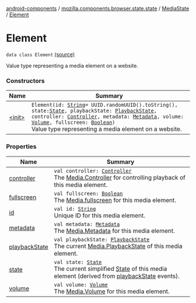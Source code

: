 [android-components](../../../index.md) / [mozilla.components.browser.state.state](../../index.md) / [MediaState](../index.md) / [Element](./index.md)

# Element

`data class Element` [(source)](https://github.com/mozilla-mobile/android-components/blob/master/components/browser/state/src/main/java/mozilla/components/browser/state/state/MediaState.kt#L43)

Value type representing a media element on a website.

### Constructors

| Name | Summary |
|---|---|
| [&lt;init&gt;](-init-.md) | `Element(id: `[`String`](https://kotlinlang.org/api/latest/jvm/stdlib/kotlin/-string/index.html)` = UUID.randomUUID().toString(), state: `[`State`](../../../mozilla.components.concept.engine.media/-media/-state/index.md)`, playbackState: `[`PlaybackState`](../../../mozilla.components.concept.engine.media/-media/-playback-state/index.md)`, controller: `[`Controller`](../../../mozilla.components.concept.engine.media/-media/-controller/index.md)`, metadata: `[`Metadata`](../../../mozilla.components.concept.engine.media/-media/-metadata/index.md)`, volume: `[`Volume`](../../../mozilla.components.concept.engine.media/-media/-volume/index.md)`, fullscreen: `[`Boolean`](https://kotlinlang.org/api/latest/jvm/stdlib/kotlin/-boolean/index.html)`)`<br>Value type representing a media element on a website. |

### Properties

| Name | Summary |
|---|---|
| [controller](controller.md) | `val controller: `[`Controller`](../../../mozilla.components.concept.engine.media/-media/-controller/index.md)<br>The [Media.Controller](../../../mozilla.components.concept.engine.media/-media/-controller/index.md) for controlling playback of this media element. |
| [fullscreen](fullscreen.md) | `val fullscreen: `[`Boolean`](https://kotlinlang.org/api/latest/jvm/stdlib/kotlin/-boolean/index.html)<br>The [Media.fullscreen](../../../mozilla.components.concept.engine.media/-media/fullscreen.md) for this media element. |
| [id](id.md) | `val id: `[`String`](https://kotlinlang.org/api/latest/jvm/stdlib/kotlin/-string/index.html)<br>Unique ID for this media element. |
| [metadata](metadata.md) | `val metadata: `[`Metadata`](../../../mozilla.components.concept.engine.media/-media/-metadata/index.md)<br>The [Media.Metadata](../../../mozilla.components.concept.engine.media/-media/-metadata/index.md) for this media element. |
| [playbackState](playback-state.md) | `val playbackState: `[`PlaybackState`](../../../mozilla.components.concept.engine.media/-media/-playback-state/index.md)<br>The current [Media.PlaybackState](../../../mozilla.components.concept.engine.media/-media/-playback-state/index.md) of this media element. |
| [state](state.md) | `val state: `[`State`](../../../mozilla.components.concept.engine.media/-media/-state/index.md)<br>The current simplified [State](../-state/index.md) of this media element (derived from [playbackState](playback-state.md) events). |
| [volume](volume.md) | `val volume: `[`Volume`](../../../mozilla.components.concept.engine.media/-media/-volume/index.md)<br>The [Media.Volume](../../../mozilla.components.concept.engine.media/-media/-volume/index.md) for this media element. |
